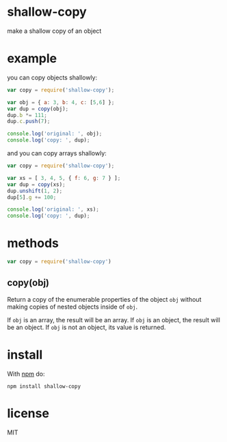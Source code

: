 # shallow-copy

make a shallow copy of an object

# example

you can copy objects shallowly:

``` js
var copy = require('shallow-copy');

var obj = { a: 3, b: 4, c: [5,6] };
var dup = copy(obj);
dup.b *= 111;
dup.c.push(7);

console.log('original: ', obj);
console.log('copy: ', dup);
```

and you can copy arrays shallowly:

``` js
var copy = require('shallow-copy');

var xs = [ 3, 4, 5, { f: 6, g: 7 } ];
var dup = copy(xs);
dup.unshift(1, 2);
dup[5].g += 100;

console.log('original: ', xs);
console.log('copy: ', dup);
```

# methods

``` js
var copy = require('shallow-copy')
```

## copy(obj)

Return a copy of the enumerable properties of the object `obj` without making
copies of nested objects inside of `obj`.

If `obj` is an array, the result will be an array.
If `obj` is an object, the result will be an object.
If `obj` is not an object, its value is returned.

# install

With [npm](https://npmjs.org) do:

```
npm install shallow-copy
```

# license

MIT
